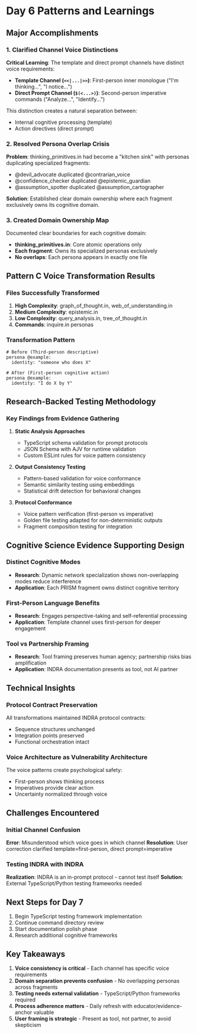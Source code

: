 # Day 6 Patterns and Learnings

## Major Accomplishments

### 1. Clarified Channel Voice Distinctions
**Critical Learning**: The template and direct prompt channels have distinct voice requirements:
- **Template Channel (`<<|...|>>`)**: First-person inner monologue ("I'm thinking...", "I notice...")
- **Direct Prompt Channel (`$(<...>)`)**: Second-person imperative commands ("Analyze...", "Identify...")

This distinction creates a natural separation between:
- Internal cognitive processing (template)
- Action directives (direct prompt)

### 2. Resolved Persona Overlap Crisis
**Problem**: thinking_primitives.in had become a "kitchen sink" with personas duplicating specialized fragments:
- @devil_advocate duplicated @contrarian_voice
- @confidence_checker duplicated @epistemic_guardian  
- @assumption_spotter duplicated @assumption_cartographer

**Solution**: Established clear domain ownership where each fragment exclusively owns its cognitive domain.

### 3. Created Domain Ownership Map
Documented clear boundaries for each cognitive domain:
- **thinking_primitives.in**: Core atomic operations only
- **Each fragment**: Owns its specialized personas exclusively
- **No overlaps**: Each persona appears in exactly one file

## Pattern C Voice Transformation Results

### Files Successfully Transformed
1. **High Complexity**: graph_of_thought.in, web_of_understanding.in
2. **Medium Complexity**: epistemic.in
3. **Low Complexity**: query_analysis.in, tree_of_thought.in
4. **Commands**: inquire.in personas

### Transformation Pattern
```indra
# Before (Third-person descriptive)
persona @example:
  identity: "someone who does X"

# After (First-person cognitive action)
persona @example:
  identity: "I do X by Y"
```

## Research-Backed Testing Methodology

### Key Findings from Evidence Gathering

1. **Static Analysis Approaches**
   - TypeScript schema validation for prompt protocols
   - JSON Schema with AJV for runtime validation
   - Custom ESLint rules for voice pattern consistency

2. **Output Consistency Testing**
   - Pattern-based validation for voice conformance
   - Semantic similarity testing using embeddings
   - Statistical drift detection for behavioral changes

3. **Protocol Conformance**
   - Voice pattern verification (first-person vs imperative)
   - Golden file testing adapted for non-deterministic outputs
   - Fragment composition testing for integration

## Cognitive Science Evidence Supporting Design

### Distinct Cognitive Modes
- **Research**: Dynamic network specialization shows non-overlapping modes reduce interference
- **Application**: Each PRISM fragment owns distinct cognitive territory

### First-Person Language Benefits
- **Research**: Engages perspective-taking and self-referential processing
- **Application**: Template channel uses first-person for deeper engagement

### Tool vs Partnership Framing
- **Research**: Tool framing preserves human agency; partnership risks bias amplification
- **Application**: INDRA documentation presents as tool, not AI partner

## Technical Insights

### Protocol Contract Preservation
All transformations maintained INDRA protocol contracts:
- Sequence structures unchanged
- Integration points preserved
- Functional orchestration intact

### Voice Architecture as Vulnerability Architecture
The voice patterns create psychological safety:
- First-person shows thinking process
- Imperatives provide clear action
- Uncertainty normalized through voice

## Challenges Encountered

### Initial Channel Confusion
**Error**: Misunderstood which voice goes in which channel
**Resolution**: User correction clarified template=first-person, direct prompt=imperative

### Testing INDRA with INDRA
**Realization**: INDRA is an in-prompt protocol - cannot test itself
**Solution**: External TypeScript/Python testing frameworks needed

## Next Steps for Day 7

1. Begin TypeScript testing framework implementation
2. Continue command directory review
3. Start documentation polish phase
4. Research additional cognitive frameworks

## Key Takeaways

1. **Voice consistency is critical** - Each channel has specific voice requirements
2. **Domain separation prevents confusion** - No overlapping personas across fragments  
3. **Testing needs external validation** - TypeScript/Python frameworks required
4. **Process adherence matters** - Daily refresh with educator/evidence-anchor valuable
5. **User framing is strategic** - Present as tool, not partner, to avoid skepticism